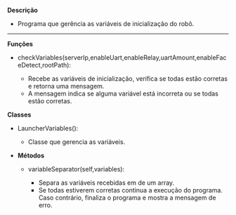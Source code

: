 **Descrição**

 * Programa que gerência as variáveis de inicialização do robô.

 ---

**Funções**

 * checkVariables(serverIp,enableUart,enableRelay,uartAmount,enableFaceDetect,rootPath):

    * Recebe as variáveis de inicialização, verifica se todas estão corretas e retorna uma mensagem.
    * A mensagem indica se alguma variável está incorreta ou se todas estão corretas.

**Classes**
  
  * LauncherVariables():

    * Classe que gerencia as variáveis.

  * **Métodos**

    * variableSeparator(self,variables):

        * Separa as variáveis recebidas em de um array.
        * Se todas estiverem corretas continua a execução do programa. Caso contrário, finaliza o programa e mostra a mensagem de erro.